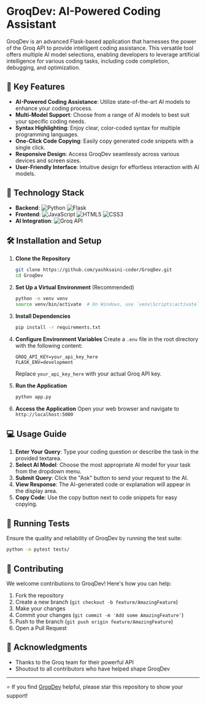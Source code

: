 # GroqDev: AI-Powered Coding Assistant

GroqDev is an advanced Flask-based application that harnesses the power of the Groq API to provide intelligent coding assistance. This versatile tool offers multiple AI model selections, enabling developers to leverage artificial intelligence for various coding tasks, including code completion, debugging, and optimization.

## 🌟 Key Features

- **AI-Powered Coding Assistance**: Utilize state-of-the-art AI models to enhance your coding process.
- **Multi-Model Support**: Choose from a range of AI models to best suit your specific coding needs.
- **Syntax Highlighting**: Enjoy clear, color-coded syntax for multiple programming languages.
- **One-Click Code Copying**: Easily copy generated code snippets with a single click.
- **Responsive Design**: Access GroqDev seamlessly across various devices and screen sizes.
- **User-Friendly Interface**: Intuitive design for effortless interaction with AI models.

## 🚀 Technology Stack

- **Backend**: ![Python](https://img.shields.io/badge/-Python-3776AB?style=flat-square&logo=Python&logoColor=white) ![Flask](https://img.shields.io/badge/-Flask-000000?style=flat-square&logo=Flask&logoColor=white)
- **Frontend**: ![JavaScript](https://img.shields.io/badge/-JavaScript-F7DF1E?style=flat-square&logo=JavaScript&logoColor=black) ![HTML5](https://img.shields.io/badge/-HTML5-E34F26?style=flat-square&logo=HTML5&logoColor=white) ![CSS3](https://img.shields.io/badge/-CSS3-1572B6?style=flat-square&logo=CSS3&logoColor=white)
- **AI Integration**: ![Groq API](https://img.shields.io/badge/-Groq%20API-4A154B?style=flat-square&logo=Groq&logoColor=white)

## 🛠️ Installation and Setup

1. **Clone the Repository**
   ```bash
   git clone https://github.com/yashksaini-coder/GroqDev.git
   cd GroqDev
   ```

2. **Set Up a Virtual Environment** (Recommended)
   ```bash
   python -m venv venv
   source venv/bin/activate  # On Windows, use `venv\Scripts\activate`
   ```

3. **Install Dependencies**
   ```bash
   pip install -r requirements.txt
   ```

4. **Configure Environment Variables**
   Create a `.env` file in the root directory with the following content:
   ```
   GROQ_API_KEY=your_api_key_here
   FLASK_ENV=development
   ```
   Replace `your_api_key_here` with your actual Groq API key.

5. **Run the Application**
   ```bash
   python app.py
   ```

6. **Access the Application**
   Open your web browser and navigate to `http://localhost:5000`

## 💻 Usage Guide

1. **Enter Your Query**: Type your coding question or describe the task in the provided textarea.
2. **Select AI Model**: Choose the most appropriate AI model for your task from the dropdown menu.
3. **Submit Query**: Click the "Ask" button to send your request to the AI.
4. **View Response**: The AI-generated code or explanation will appear in the display area.
5. **Copy Code**: Use the copy button next to code snippets for easy copying.

## 🧪 Running Tests

Ensure the quality and reliability of GroqDev by running the test suite:

```bash
python -m pytest tests/
```

## 🤝 Contributing

We welcome contributions to GroqDev! Here's how you can help:

1. Fork the repository
2. Create a new branch (`git checkout -b feature/AmazingFeature`)
3. Make your changes
4. Commit your changes (`git commit -m 'Add some AmazingFeature'`)
5. Push to the branch (`git push origin feature/AmazingFeature`)
6. Open a Pull Request

## 🙏 Acknowledgments

- Thanks to the Groq team for their powerful API
- Shoutout to all contributors who have helped shape GroqDev

---

⭐ If you find [GroqDev](https://github.com/yashksaini-coder/GroqDev) helpful, please star this repository to show your support!
